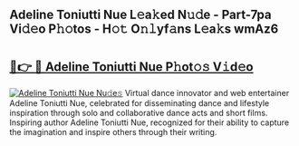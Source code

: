 ## Adeline Toniutti Nue L𝚎a𝚔ed N𝚞𝚍e - Part-7pa Vi𝚍𝚎o P𝚑𝚘tos - H𝚘𝚝 O𝚗𝚕yf𝚊ns L𝚎a𝚔s wmAz6

# <h2><a href="http://kf31xue.oniu.top/?m=Adeline+Toniutti+Nue">🔗👉 🔴 Adeline Toniutti Nue P𝚑ot𝚘𝚜 V𝚒d𝚎o</a></h2>

[![Adeline Toniutti Nue Nu𝚍e𝚜](https://i.imgur.com/0qMVB7G.gif)](http://kf31xue.oniu.top/?m=Adeline+Toniutti+Nue)
Virtual dance innovator and web entertainer Adeline Toniutti Nue, celebrated for disseminating dance and lifestyle inspiration through solo and collaborative dance acts and short films. Inspiring author Adeline Toniutti Nue, recognized for their ability to capture the imagination and inspire others through their writing.  

